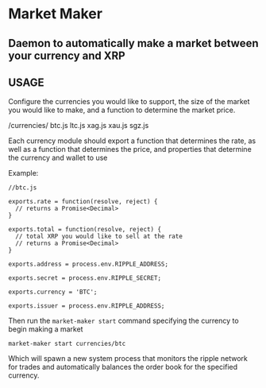 # Market Maker #

## Daemon to automatically make a market between your currency and XRP ##

## USAGE ##

Configure the currencies you would like to support, the size of the market
you would like to make, and a function to determine the market price.

/currencies/
  btc.js
  ltc.js
  xag.js
  xau.js
  sgz.js

Each currency module should export a function that determines the rate,
as well as a function that determines the price, and properties that
determine the currency and wallet to use

Example:

    //btc.js

    exports.rate = function(resolve, reject) {
      // returns a Promise<Decimal>
    }

    exports.total = function(resolve, reject) {
      // total XRP you would like to sell at the rate
      // returns a Promise<Decimal>
    }

    exports.address = process.env.RIPPLE_ADDRESS;

    exports.secret = process.env.RIPPLE_SECRET;

    exports.currency = 'BTC';

    exports.issuer = process.env.RIPPLE_ADDRESS;

Then run the `market-maker start` command specifying the currency to begin
making a market


    market-maker start currencies/btc

Which will spawn a new system process that monitors the ripple network for
trades and automatically balances the order book for the specified currency.

